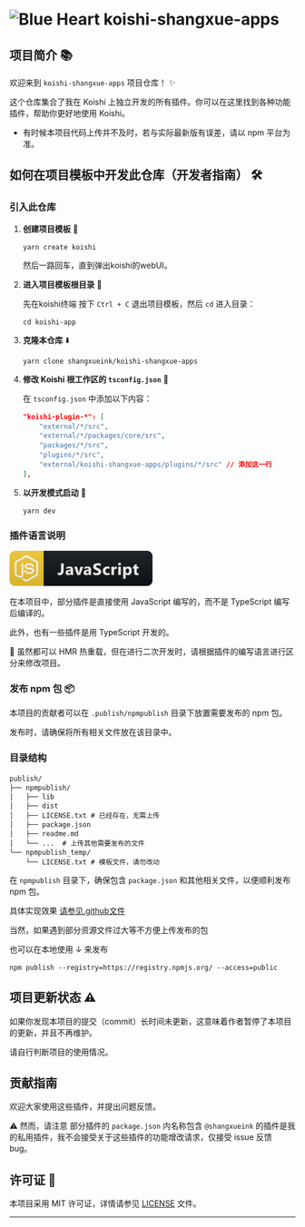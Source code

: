 # <img src="https://raw.githubusercontent.com/Tarikul-Islam-Anik/Animated-Fluent-Emojis/master/Emojis/Smilies/Blue%20Heart.png" alt="Blue Heart" width="35" height="35" /> koishi-shangxue-apps 

## 项目简介  📚


欢迎来到 `koishi-shangxue-apps` 项目仓库！ ✨

这个仓库集合了我在 Koishi 上独立开发的所有插件。你可以在这里找到各种功能插件，帮助你更好地使用 Koishi。

- 有时候本项目代码上传并不及时，若与实际最新版有误差，请以 npm 平台为准。


## 如何在项目模板中开发此仓库（开发者指南） 🛠️

### 引入此仓库

1. **创建项目模板**  🚀
   ```shell
   yarn create koishi
   ```
   然后一路回车，直到弹出koishi的webUI。

2. **进入项目模板根目录**  📂

   先在koishi终端 按下 `Ctrl + C` 退出项目模板，然后 `cd` 进入目录：
   ```shell
   cd koishi-app
   ```

3. **克隆本仓库** ⬇️
   ```shell
   yarn clone shangxueink/koishi-shangxue-apps
   ```

4. **修改 Koishi 根工作区的 `tsconfig.json`** 📝

   在 `tsconfig.json` 中添加以下内容：
   ```json
   "koishi-plugin-*": [
       "external/*/src",
       "external/*/packages/core/src",
       "packages/*/src",
       "plugins/*/src",
       "external/koishi-shangxue-apps/plugins/*/src" // 添加这一行
   ],
   ```
 
5. **以开发模式启动**  🚧
   ```shell
   yarn dev
   ```

### 插件语言说明 
<img src="https://raw.githubusercontent.com/MikeCodesDotNET/ColoredBadges/master/svg/dev/languages/js.svg" alt="js" style="max-width: 50%;">

在本项目中，部分插件是直接使用 JavaScript  编写的，而不是 TypeScript 编写后编译的。

此外，也有一些插件是用 TypeScript 开发的。

🔄 虽然都可以 HMR 热重载，但在进行二次开发时，请根据插件的编写语言进行区分来修改项目。


### 发布 npm 包 📦

本项目的贡献者可以在 `.publish/npmpublish` 目录下放置需要发布的 npm 包。

发布时，请确保将所有相关文件放在该目录中。

### 目录结构

```
publish/
├── npmpublish/
│   ├── lib 
│   ├── dist
│   ├── LICENSE.txt # 已经存在，无需上传
│   ├── package.json
│   ├── readme.md
│   └── ...  # 上传其他需要发布的文件
└── npmpublish_temp/
    └── LICENSE.txt # 模板文件，请勿改动
```

在 `npmpublish` 目录下，确保包含 `package.json` 和其他相关文件，以便顺利发布 npm 包。

具体实现效果 [请参见.github文件](.github/workflows/publish.yml)

当然，如果遇到部分资源文件过大等不方便上传发布的包

也可以在本地使用 ↓ 来发布
```
npm publish --registry=https://registry.npmjs.org/ --access=public
```


## 项目更新状态 ⚠️

如果你发现本项目的提交（commit）长时间未更新，这意味着作者暂停了本项目的更新，并且不再维护。

请自行判断项目的使用情况。


## 贡献指南

欢迎大家使用这些插件，并提出问题反馈。

⚠️ 然而，请注意 部分插件的 `package.json` 内名称包含 `@shangxueink` 的插件是我的私用插件，我不会接受关于这些插件的功能增改请求，仅接受 issue 反馈 bug。


## 许可证 📜

本项目采用 MIT 许可证，详情请参见 [LICENSE](./LICENSE) 文件。

---

